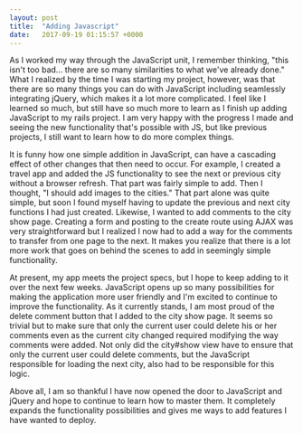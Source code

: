 ```yaml
---
layout: post
title:  "Adding Javascript"
date:   2017-09-19 01:15:57 +0000
---
```



As I worked my way through the JavaScript unit, I remember thinking, "this isn't too bad... there are so many similarities to what we've already done." What I realized by the time I was starting my project, however, was that there are so many things you can do with JavaScript including seamlessly integrating jQuery, which makes it a lot more complicated. I feel like I learned so much, but still have so much more to learn as I finish up adding JavaScript to my rails project. I am very happy with the progress I made and seeing the new functionality that's possible with JS, but like previous projects, I still want to learn how to do more complex things.

It is funny how one simple addition in JavaScript, can have a cascading effect of other changes that then need to occur. For example, I created a travel app and added the JS functionality to see the next or previous city without a browser refresh.  That part was fairly simple to add. Then I thought, "I should add images to the cities."  That part alone was quite simple, but soon I found myself having to update the previous and next city functions I had just created.  Likewise, I wanted to add comments to the city show page. Creating a form and posting to the create route using AJAX was very straightforward but I realized I now had to add a way for the comments to transfer from one page to the next. It makes you realize that there is a lot more work that goes on behind the scenes to add in seemingly simple functionality. 

At present, my app meets the project specs, but I hope to keep adding to it over the next few weeks. JavaScript opens up so many possibilities for making the application more user friendly and I'm excited to continue to improve the functionality. As it currently stands, I am most proud of the delete comment button that I added to the city show page. It seems so trivial but to make sure that only the current user could delete his or her comments even as the current city changed required modifying the way comments were added. Not only did the city#show view have to ensure that only the current user could delete comments, but the JavaScript responsible for loading the next city, also had to be responsible for this logic. 

Above all, I am so thankful I have now opened the door to JavaScript and jQuery and hope to continue to learn how to master them. It completely expands the functionality possibilities and gives me ways to add features I have wanted to deploy.





